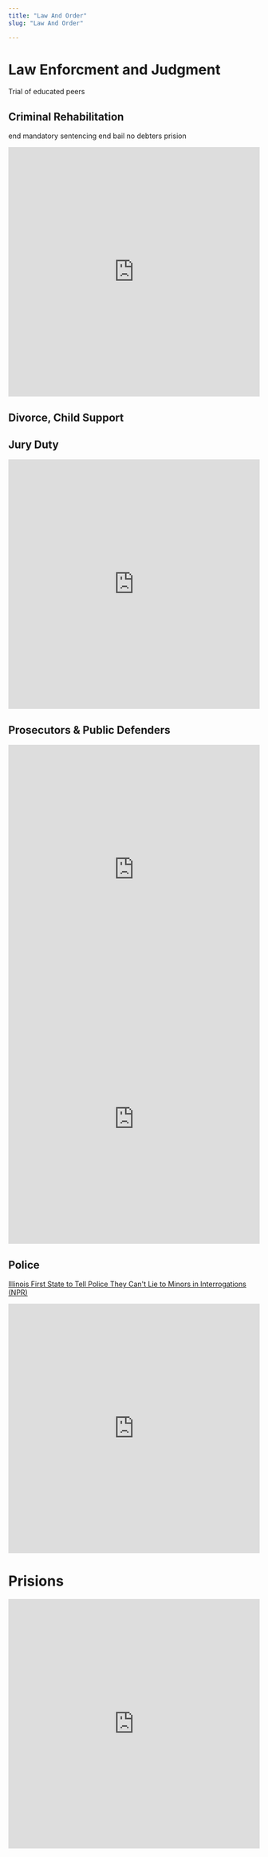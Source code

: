 ```yaml
---
title: "Law And Order"
slug: "Law And Order"

---
```


# Law Enforcment and Judgment

Trial of educated peers

## Criminal Rehabilitation

end mandatory sentencing
end bail
no debters prision



<iframe width="100%" height="500" src="https://www.youtube.com/embed/pDVmldTurqk" frameborder="0" allow="accelerometer; autoplay; clipboard-write; encrypted-media; gyroscope; picture-in-picture" allowfullscreen></iframe>

## Divorce, Child Support

## Jury Duty

<iframe width="100%" height="500" src="https://www.youtube.com/embed/1f2iawp0y5Y" frameborder="0" allow="accelerometer; autoplay; clipboard-write; encrypted-media; gyroscope; picture-in-picture" allowfullscreen></iframe>



## Prosecutors & Public Defenders

<iframe width="100%" height="500" src="https://www.youtube.com/embed/ET_b78GSBUs" frameborder="0" allow="accelerometer; autoplay; clipboard-write; encrypted-media; gyroscope; picture-in-picture" allowfullscreen></iframe>



<iframe width="100%" height="500" src="https://www.youtube.com/embed/USkEzLuzmZ4" frameborder="0" allow="accelerometer; autoplay; clipboard-write; encrypted-media; gyroscope; picture-in-picture" allowfullscreen></iframe>

## Police

[Illinois First State to Tell Police They Can't Lie to Minors in Interrogations (NPR)](https://www.npr.org/2021/07/16/1016710927/illinois-is-the-first-state-to-tell-police-they-cant-lie-to-minors-in-interrogat)

<iframe width="100%" height="500" src="https://www.youtube.com/embed/v_kak7kAdNw" frameborder="0" allow="accelerometer; autoplay; clipboard-write; encrypted-media; gyroscope; picture-in-picture" allowfullscreen></iframe>

# Prisions

<iframe width="100%" height="500" src="https://www.youtube.com/embed/6fiRDJLjL94" title="YouTube video player" frameborder="0" allow="accelerometer; autoplay; clipboard-write; encrypted-media; gyroscope; picture-in-picture" allowfullscreen></iframe>

